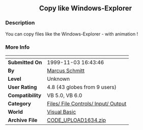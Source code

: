 ﻿<div align="center">

## Copy like Windows\-Explorer


</div>

### Description

You can copy files like the Windows-Explorer - with animation !
 
### More Info
 


<span>             |<span>
---                |---
**Submitted On**   |1999-11-03 16:43:46
**By**             |[Marcus Schmitt](https://github.com/Planet-Source-Code/PSCIndex/blob/master/ByAuthor/marcus-schmitt.md)
**Level**          |Unknown
**User Rating**    |4.8 (43 globes from 9 users)
**Compatibility**  |VB 5\.0, VB 6\.0
**Category**       |[Files/ File Controls/ Input/ Output](https://github.com/Planet-Source-Code/PSCIndex/blob/master/ByCategory/files-file-controls-input-output__1-3.md)
**World**          |[Visual Basic](https://github.com/Planet-Source-Code/PSCIndex/blob/master/ByWorld/visual-basic.md)
**Archive File**   |[CODE\_UPLOAD1634\.zip](https://github.com/Planet-Source-Code/marcus-schmitt-copy-like-windows-explorer__1-4313/archive/master.zip)








